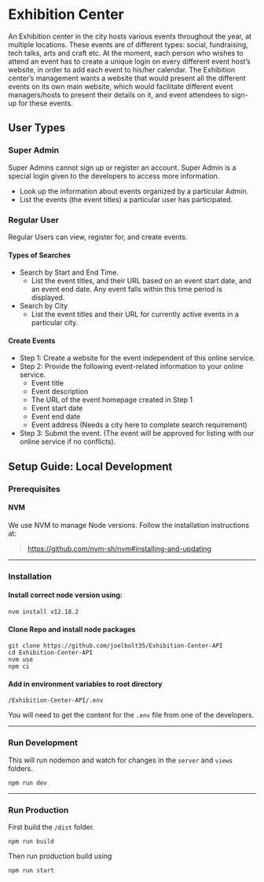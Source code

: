 # Exhibition Center
An Exhibition center in the city hosts 
various events throughout the year, at
multiple locations. These events are of
different types: social, fundraising,
tech talks, arts and craft etc. At the
moment, each person who wishes to attend
an event has to create a unique login on
every different event host’s website, in
order to add each event to his/her calendar.
The Exhibition center’s management wants a
website that would present all the different
events on its own main website, which would
facilitate different event managers/hosts
to present their details on it, and event
attendees to sign-up for these events.
## User Types
### Super Admin
Super Admins cannot sign up or register an account.
Super Admin is a special login given to the developers
to access more information.
 - Look up the information about events organized by a particular Admin.
 - List the events (the event titles) a particular user has participated.
### Regular User
Regular Users can view, register for, and create events.
#### Types of Searches
 - Search by Start and End Time.
   - List the event titles, and their URL based on an event start date,
   and an event end date. Any event falls within this time period is displayed.
 - Search by City
   - List the event titles and their URL for currently active events in a particular city.
#### Create Events
 - Step 1: Create a website for the event independent of this online service.
 - Step 2: Provide the following event-related information to your online service.
   - Event title
   - Event description
   - The URL of the event homepage created in Step 1
   - Event start date
   - Event end date
   - Event address (Needs a city here to complete search requirement)
 - Step 3: Submit the event. (The event will be approved for listing
 with our online service if no conflicts).
## Setup Guide: Local Development
### Prerequisites
#### NVM
We use NVM to manage Node versions.
Follow the installation instructions at:

> https://github.com/nvm-sh/nvm#installing-and-updating
___
### Installation
#### Install correct node version using:
```shell script
nvm install v12.18.2
```
#### Clone Repo and install node packages
```shell script
git clone https://github.com/joelbolt35/Exhibition-Center-API
cd Exhibition-Center-API
nvm use
npm ci
```
#### Add in environment variables to root directory
`/Exhibition-Center-API/.env`

You will need to get the content for the `.env` file from one of the developers.
___
### Run Development
This will run nodemon and watch for changes in the `server` and `views` folders.
```shell script
npm run dev
```
___
### Run Production
First build the `/dist` folder.
```shell script
npm run build
```
Then run production build using
```shell script
npm run start
```